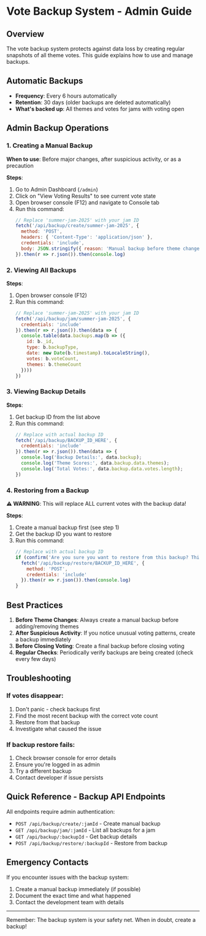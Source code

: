 # Vote Backup System - Admin Guide

## Overview
The vote backup system protects against data loss by creating regular snapshots of all theme votes. This guide explains how to use and manage backups.

## Automatic Backups
- **Frequency**: Every 6 hours automatically
- **Retention**: 30 days (older backups are deleted automatically)
- **What's backed up**: All themes and votes for jams with voting open

## Admin Backup Operations

### 1. Creating a Manual Backup

**When to use**: Before major changes, after suspicious activity, or as a precaution

**Steps**:
1. Go to Admin Dashboard (`/admin`)
2. Click on "View Voting Results" to see current vote state
3. Open browser console (F12) and navigate to Console tab
4. Run this command:
   ```javascript
   // Replace 'summer-jam-2025' with your jam ID
   fetch('/api/backup/create/summer-jam-2025', {
     method: 'POST',
     headers: { 'Content-Type': 'application/json' },
     credentials: 'include',
     body: JSON.stringify({ reason: 'Manual backup before theme changes' })
   }).then(r => r.json()).then(console.log)
   ```

### 2. Viewing All Backups

**Steps**:
1. Open browser console (F12)
2. Run this command:
   ```javascript
   // Replace 'summer-jam-2025' with your jam ID
   fetch('/api/backup/jam/summer-jam-2025', {
     credentials: 'include'
   }).then(r => r.json()).then(data => {
     console.table(data.backups.map(b => ({
       id: b._id,
       type: b.backupType,
       date: new Date(b.timestamp).toLocaleString(),
       votes: b.voteCount,
       themes: b.themeCount
     })))
   })
   ```

### 3. Viewing Backup Details

**Steps**:
1. Get backup ID from the list above
2. Run this command:
   ```javascript
   // Replace with actual backup ID
   fetch('/api/backup/BACKUP_ID_HERE', {
     credentials: 'include'
   }).then(r => r.json()).then(data => {
     console.log('Backup Details:', data.backup);
     console.log('Theme Scores:', data.backup.data.themes);
     console.log('Total Votes:', data.backup.data.votes.length);
   })
   ```

### 4. Restoring from a Backup

**⚠️ WARNING**: This will replace ALL current votes with the backup data!

**Steps**:
1. Create a manual backup first (see step 1)
2. Get the backup ID you want to restore
3. Run this command:
   ```javascript
   // Replace with actual backup ID
   if (confirm('Are you sure you want to restore from this backup? This will replace ALL current votes!')) {
     fetch('/api/backup/restore/BACKUP_ID_HERE', {
       method: 'POST',
       credentials: 'include'
     }).then(r => r.json()).then(console.log)
   }
   ```

## Best Practices

1. **Before Theme Changes**: Always create a manual backup before adding/removing themes
2. **After Suspicious Activity**: If you notice unusual voting patterns, create a backup immediately
3. **Before Closing Voting**: Create a final backup before closing voting
4. **Regular Checks**: Periodically verify backups are being created (check every few days)

## Troubleshooting

### If votes disappear:
1. Don't panic - check backups first
2. Find the most recent backup with the correct vote count
3. Restore from that backup
4. Investigate what caused the issue

### If backup restore fails:
1. Check browser console for error details
2. Ensure you're logged in as admin
3. Try a different backup
4. Contact developer if issue persists

## Quick Reference - Backup API Endpoints

All endpoints require admin authentication:

- `POST /api/backup/create/:jamId` - Create manual backup
- `GET /api/backup/jam/:jamId` - List all backups for a jam
- `GET /api/backup/:backupId` - Get backup details
- `POST /api/backup/restore/:backupId` - Restore from backup

## Emergency Contacts

If you encounter issues with the backup system:
1. Create a manual backup immediately (if possible)
2. Document the exact time and what happened
3. Contact the development team with details

---

Remember: The backup system is your safety net. When in doubt, create a backup!